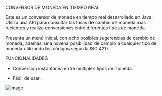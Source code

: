CONVERSOR DE MONEDA EN TIEMPO REAL

Este es un conversor de moneda en tiempo real desarrollado en Java. Utiliza una API para consultar las tasas de cambio de moneda más recientes y realiza conversiones entre diferentes tipos de moneda.

Presenta un menú inicial, con ocho posibles sugerencias de cambio de moneda, además, una novena posibilidad de cambio a cualquier tipo de moneda utilizando los códigos según la ISO 4217

FUNCIONALIDADES

- Conversión instantánea entre múltiples tipos de moneda.
  
- Fácil de usar.

![image](https://github.com/Almintar/conversor-de-monedas/assets/121913497/df917e06-befa-4544-944a-8aa656bd1133)
